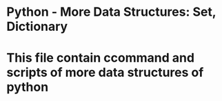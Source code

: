 # Python - More Data Structures: Set, Dictionary
# This file contain ccommand and scripts of more data structures of python
